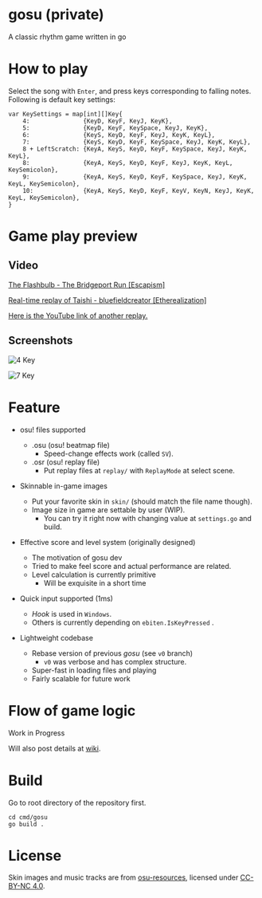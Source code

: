 # gosu (private)

A classic rhythm game written in go

# How to play
Select the song with `Enter`, and press keys corresponding to falling notes.
Following is default key settings:
```
var KeySettings = map[int][]Key{
	4:               {KeyD, KeyF, KeyJ, KeyK},
	5:               {KeyD, KeyF, KeySpace, KeyJ, KeyK},
	6:               {KeyS, KeyD, KeyF, KeyJ, KeyK, KeyL},
	7:               {KeyS, KeyD, KeyF, KeySpace, KeyJ, KeyK, KeyL},
	8 + LeftScratch: {KeyA, KeyS, KeyD, KeyF, KeySpace, KeyJ, KeyK, KeyL},
	8:               {KeyA, KeyS, KeyD, KeyF, KeyJ, KeyK, KeyL, KeySemicolon},
	9:               {KeyA, KeyS, KeyD, KeyF, KeySpace, KeyJ, KeyK, KeyL, KeySemicolon},
	10:              {KeyA, KeyS, KeyD, KeyF, KeyV, KeyN, KeyJ, KeyK, KeyL, KeySemicolon},
}
```

# Game play preview
## Video
[The Flashbulb - The Bridgeport Run [Escapism]](https://youtu.be/5VWaSAs7bbQ)

[Real-time replay of Taishi - bluefieldcreator [Etherealization]](https://www.youtube.com/watch?v=9kMUT8vQI24&list=PLQhd8A8gGbIBm_oJdW5K9Pwv9jZpmJzLW&index=2&ab_channel=MuangMuangE)

[Here is the YouTube link of another replay.](https://youtu.be/YMRgGQZHpQo)

## Screenshots
![4 Key](https://i.imgur.com/6veaLI6.png)

![7 Key](https://i.imgur.com/MJTFmE3.png)
# Feature
* osu! files supported
  * .osu (osu! beatmap file)
    * Speed-change effects work (called `SV`).
  * .osr (osu! replay file)
    * Put replay files at `replay/` with `ReplayMode` at select scene.

* Skinnable in-game images
  * Put your favorite skin in `skin/` (should match the file name though).
  * Image size in game are settable by user (WIP).
    * You can try it right now with changing value at `settings.go` and build. 

* Effective score and level system (originally designed)
  * The motivation of gosu dev
  * Tried to make feel score and actual performance are related.
  * Level calculation is currently primitive 
    * Will be exquisite in a short time 

* Quick input supported (1ms)
  * *Hook* is used in `Windows`.
  * Others is currently depending on `ebiten.IsKeyPressed` .

* Lightweight codebase
  * Rebase version of previous *gosu* (see `v0` branch)
    * `v0` was verbose and has complex structure. 
  * Super-fast in loading files and playing
  * Fairly scalable for future work

# Flow of game logic
Work in Progress

Will also post details at [wiki](https://github.com/hndada/gosu/wiki).

# Build
Go to root directory of the repository first. 
```
cd cmd/gosu
go build .
```

# License
Skin images and music tracks are from [osu-resources](https://github.com/ppy/osu-resources), licensed under [CC-BY-NC 4.0](https://creativecommons.org/licenses/by-nc/4.0/legalcode).
